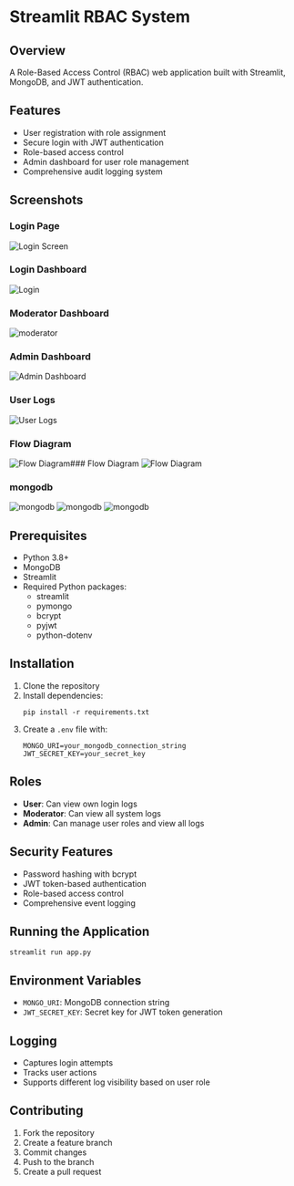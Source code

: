 # Streamlit RBAC System

## Overview
A Role-Based Access Control (RBAC) web application built with Streamlit, MongoDB, and JWT authentication.

## Features
- User registration with role assignment
- Secure login with JWT authentication
- Role-based access control
- Admin dashboard for user role management
- Comprehensive audit logging system

## Screenshots
### Login Page
![Login Screen](/screenshots/login.png)
### Login Dashboard
![Login ](/screenshots/login2.png)
### Moderator Dashboard
![moderator ](/screenshots/moderator.png)

### Admin Dashboard
![Admin Dashboard](/screenshots/admin.png)

### User Logs
![User Logs](/screenshots/user_logs.png)
### Flow Diagram
![Flow Diagram](/screenshots/flowdiagram.png)### Flow Diagram
![Flow Diagram](/screenshots/diagram.png)

### mongodb 
![mongodb](/screenshots/1.png)
![mongodb](/screenshots/2.png)
![mongodb](/screenshots/3.png)




## Prerequisites
- Python 3.8+
- MongoDB
- Streamlit
- Required Python packages:
  - streamlit
  - pymongo
  - bcrypt
  - pyjwt
  - python-dotenv

## Installation
1. Clone the repository
2. Install dependencies:
   ```
   pip install -r requirements.txt
   ```
3. Create a `.env` file with:
   ```
   MONGO_URI=your_mongodb_connection_string
   JWT_SECRET_KEY=your_secret_key
   ```

## Roles
- **User**: Can view own login logs
- **Moderator**: Can view all system logs
- **Admin**: Can manage user roles and view all logs

## Security Features
- Password hashing with bcrypt
- JWT token-based authentication
- Role-based access control
- Comprehensive event logging

## Running the Application
```
streamlit run app.py
```

## Environment Variables
- `MONGO_URI`: MongoDB connection string
- `JWT_SECRET_KEY`: Secret key for JWT token generation

## Logging
- Captures login attempts
- Tracks user actions
- Supports different log visibility based on user role

## Contributing
1. Fork the repository
2. Create a feature branch
3. Commit changes
4. Push to the branch
5. Create a pull request
